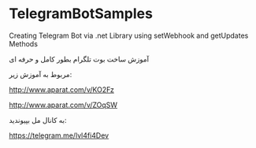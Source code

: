 # TelegramBotSamples
Creating Telegram Bot via .net Library using setWebhook and getUpdates Methods

آموزش ساخت بوت تلگرام بطور کامل و حرفه ای 

مربوط به آموزش زیر:

http://www.aparat.com/v/KO2Fz

http://www.aparat.com/v/ZOqSW

به کانال مل بپیوندید:

https://telegram.me/lvl4fi4Dev
